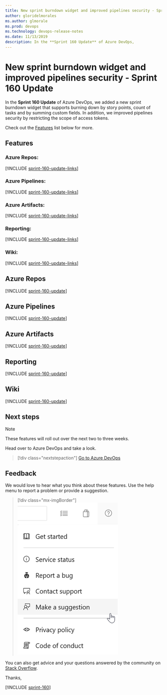 ```yaml
---
title: New sprint burndown widget and improved pipelines security - Sprint 160 Update
author: gloridelmorales
ms.author: glmorale
ms.prod: devops
ms.technology: devops-release-notes
ms.date: 11/13/2019
description: In the **Sprint 160 Update** of Azure DevOps, 
---
```


#  New sprint burndown widget and improved pipelines security - Sprint 160 Update

In the **Sprint 160 Update** of Azure DevOps, we added a new sprint burndown widget that supports burning down by story points, count of tasks and by summing custom fields. In addition, we improved pipelines security by restricting the scope of access tokens. 

Check out the [Features](#features) list below for more.

## Features

### Azure Repos:

[!INCLUDE [sprint-160-update-links](_shared/repos/sprint-160-update-links.md)]

### Azure Pipelines:

[!INCLUDE [sprint-160-update-links](_shared/pipelines/sprint-160-update-links.md)]

### Azure Artifacts:

[!INCLUDE [sprint-160-update-links](_shared/artifacts/sprint-160-update-links.md)]

### Reporting:

[!INCLUDE [sprint-160-update-links](_shared/reporting/sprint-160-update-links.md)]

### Wiki:

[!INCLUDE [sprint-160-update-links](_shared/wiki/sprint-160-update-links.md)]

## Azure Repos

[!INCLUDE [sprint-160-update](_shared/repos/sprint-160-update.md)]

## Azure Pipelines

[!INCLUDE [sprint-160-update](_shared/pipelines/sprint-160-update.md)]

## Azure Artifacts

[!INCLUDE [sprint-160-update](_shared/artifacts/sprint-160-update.md)]

## Reporting

[!INCLUDE [sprint-160-update](_shared/reporting/sprint-160-update.md)]

## Wiki

[!INCLUDE [sprint-160-update](_shared/wiki/sprint-160-update.md)]

## Next steps

> [!NOTE]
> These features will roll out over the next two to three weeks.

Head over to Azure DevOps and take a look.

> [!div class="nextstepaction"]
> [Go to Azure DevOps](https://go.microsoft.com/fwlink/?LinkId=307137&campaign=o~msft~docs~product-vsts~release-notes)

## Feedback

We would love to hear what you think about these features. Use the help menu to report a problem or provide a suggestion.

> [!div class="mx-imgBorder"]
> ![Make a suggestion](../_img/make-a-suggestion.png)

You can also get advice and your questions answered by the community on [Stack Overflow](https://stackoverflow.com/questions/tagged/azure-devops).

Thanks,

[!INCLUDE [sprint-160](_shared/signer/sprint-160.md)]
